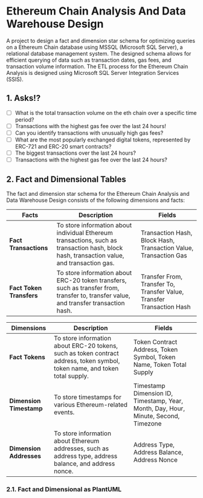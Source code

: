 # Ethereum Chain Analysis And Data Warehouse Design
A project to design a fact and dimension star schema for optimizing queries on a Ethereum Chain database using MSSQL (Microsoft SQL Server), a relational database management system.
The designed schema allows for efficient querying of data such as transaction dates, gas fees, and transaction volume information.
The ETL process for the Ethereum Chain Analysis is designed using Microsoft SQL Server Integration Services (SSIS).

## 1. Asks!?
- [ ] What is the total transaction volume on the eth chain over a specific time period?
- [ ] Transactions with the highest gas fee over the last 24 hours!
- [ ] Can you identify transactions with unusually high gas fees?
- [ ] What are the most popularly exchanged digital tokens, represented by ERC-721 and ERC-20 smart contracts?
- [ ] The biggest transactions over the last 24 hours?
- [ ] Transactions with the highest gas fee over the last 24 hours?

## 2. Fact and Dimensional Tables
The fact and dimension star schema for the Ethereum Chain Analysis and Data Warehouse Design consists of the following dimensions and facts:

| **Facts**           | **Description**                                                                                        | **Fields**                                        |
|--------------------------|--------------------------------------------------------------------------------------------------------|---------------------------------------------------|
| **Fact Transactions** | To store information about individual Ethereum transactions, such as transaction hash, block hash, transaction value, and transaction gas. | Transaction Hash, Block Hash, Transaction Value, Transaction Gas |
| **Fact Token Transfers** | To store information about ERC-20 token transfers, such as transfer from, transfer to, transfer value, and transfer transaction hash. | Transfer From, Transfer To, Transfer Value, Transfer Transaction Hash |

| **Dimensions**           | **Description**                                                                                        | **Fields**                                        |
|--------------------------|--------------------------------------------------------------------------------------------------------|---------------------------------------------------|
| **Fact Tokens**       | To store information about ERC-20 tokens, such as token contract address, token symbol, token name, and token total supply. | Token Contract Address, Token Symbol, Token Name, Token Total Supply |
| **Dimension Timestamp** | To store timestamps for various Ethereum-related events. | Timestamp Dimension ID, Timestamp, Year, Month, Day, Hour, Minute, Second, Timezone |
| **Dimension Addresses** | To store information about Ethereum addresses, such as address type, address balance, and address nonce. | Address Type, Address Balance, Address Nonce |

### 2.1. Fact and Dimensional as PlantUML

